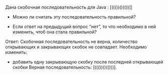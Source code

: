 Дана скобочная последовательность для Java : [((())()(())]]
- Можно ли считать эту последовательность правильной?

- Если ответ на предыдущий вопрос “нет”, то что необходимо в ней изменить, чтоб она стала правильной?

Ответ:
Скобочная последовательность не верна, количество открывающих и закрывающих скобок не совпадает. 
Необходимо изменить:
 * добавить одну закрывающую скобку после последней открывающей скобки
Верная последовательность:
 [((())()(()))].